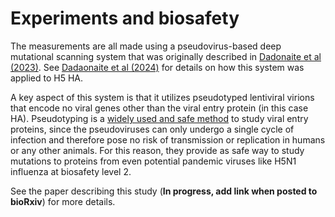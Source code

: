 # Experiments and biosafety

The measurements are all made using a pseudovirus-based deep mutational scanning system that was originally described in [Dadonaite et al (2023)](https://doi.org/10.1016/j.cell.2023.02.001).
See [Dadaonaite et al (2024)](https://doi.org/10.1371/journal.pbio.3002916) for details on how this system was applied to H5 HA.

A key aspect of this system is that it utilizes pseudotyped lentiviral virions that encode no viral genes other than the viral entry protein (in this case HA).
Pseudotyping is a [widely used and safe method](https://blog.addgene.org/viral-vectors-101-pseudotyping) to study viral entry proteins, since the pseudoviruses can only undergo a single cycle of infection and therefore pose no risk of transmission or replication in humans or any other animals.
For this reason, they provide as safe way to study mutations to proteins from even potential pandemic viruses like H5N1 influenza at biosafety level 2.

See the paper describing this study (**In progress, add link when posted to bioRxiv**) for more details.
